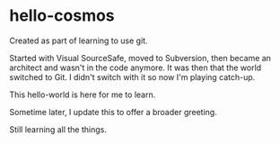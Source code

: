 # hello-cosmos
Created as part of learning to use git.

Started with Visual SourceSafe, moved to Subversion, then became an architect and wasn't in the code anymore. It was then that the world switched to Git. I didn't switch with it so now I'm playing catch-up.

This hello-world is here for me to learn.

Sometime later, I update this to offer a broader greeting.

Still learning all the things.
